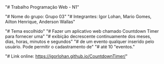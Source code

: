"# Trabalho Programação Web - N1"

"# Nome do grupo: Grupo 03"
"# Integrantes: Igor Lohan, Mario Gomes, Ailton Henrique, Anderson Wallas"

"# Tema escolhido"
"# Fazer um aplicativo web chamado Countdown Timer para fornecer uma"
"# exibição decrescente continuamente dos meses, dias, horas, minutos e segundos"
"# de um evento qualquer inserido pelo usuário. Pode permitir o cadastramento de"
"# até 10 "eventos." 

"# Link online: https://igorlohan.github.io/CountdownTimer/"